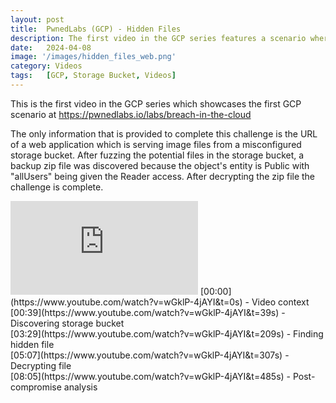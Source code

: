 ```yaml
---
layout: post
title:  PwnedLabs (GCP) - Hidden Files
description: The first video in the GCP series features a scenario where participants are provided with a URL leading to a misconfigured storage bucket serving image files, prompting them to fuzz potential files, discover a backup zip file due to the entity being set to "Public" with "allUsers" granted Reader access, and completing the challenge by decrypting the zip file.
date:   2024-04-08
image: '/images/hidden_files_web.png'
category: Videos
tags:   [GCP, Storage Bucket, Videos]
---
```


This is the first video in the GCP series which showcases the first GCP scenario at https://pwnedlabs.io/labs/breach-in-the-cloud

The only information that is provided to complete this challenge is the URL of a web application which is serving image files from a misconfigured storage bucket. After fuzzing the potential files in the storage bucket, a backup zip file was discovered because the object's entity is Public with "allUsers" being given the Reader access. After decrypting the zip file the challenge is complete.

<iframe src="https://www.youtube.com/embed/wGklP-4jAYI" frameborder="0" allowfullscreen></iframe>
[00:00](https://www.youtube.com/watch?v=wGklP-4jAYI&t=0s) - Video context<br>
[00:39](https://www.youtube.com/watch?v=wGklP-4jAYI&t=39s) - Discovering storage bucket<br>
[03:29](https://www.youtube.com/watch?v=wGklP-4jAYI&t=209s) - Finding hidden file<br>
[05:07](https://www.youtube.com/watch?v=wGklP-4jAYI&t=307s) - Decrypting file<br>
[08:05](https://www.youtube.com/watch?v=wGklP-4jAYI&t=485s) - Post-compromise analysis
